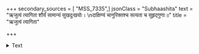 +++
secondary_sources = [ "MSS_7335",]
jsonClass = "Subhaashita"
text = "ऋजुत्वं त्यागिता शौर्यं सामान्यं सुखदुःखयोः।  \nदाक्षिण्यं चानुरिक्तश्च सत्यता च सुहृद्गुणाः॥"
title = "ऋजुत्वं त्यागिता"

+++

<details><summary>Text</summary>

ऋजुत्वं त्यागिता शौर्यं सामान्यं सुखदुःखयोः।  
दाक्षिण्यं चानुरिक्तश्च सत्यता च सुहृद्गुणाः॥
</details>
